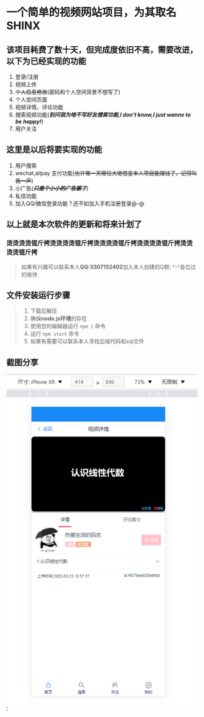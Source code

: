 # 一个简单的视频网站项目，为其取名SHINX

## 该项目耗费了数十天，但完成度依旧不高，需要改进，以下为已经实现的功能
1. 登录/注册
2. 视频上传
3. ~~个人信息修改~~(密码和个人空间背景不想写了)
4. 个人空间页面
5. 视频详情，评论功能
6. 搜索视频功能(***别问我为啥不写好友搜索功能,I don't know,I just wanne to be happy!***)
7. 用户关注

## 这里是以后将要实现的功能
1. 用户搜索
2. wechat,ailpay 支付功能(~~也许哪一天哪位大佬借鉴本人项目能赚钱了，记得叫我一声~~)
3. 小广告(***~~只是个小小的广告罢了~~***)
4. 私信功能
5. 加入QQ/微信登录功能？还不如加入手机注册登录@-@

## 以上就是本次软件的更新和将来计划了
### 烫烫烫烫锟斤拷烫烫烫烫锟斤拷烫烫烫烫锟斤拷烫烫烫烫锟斤拷烫烫烫烫锟斤拷

>如果有兴趣可以联系本人**QQ:3307152402**加入本人创建的Q群;
>^-^各位过的愉快

## 文件安装运行步骤
>1. 下载后解压
>2. 确保**node.js环境**的存在
>3. 使用您的编辑器运行 `npm i` 命令
>4. 运行 `npm start` 命令
>5. 如果有需要可以联系本人寻找后端代码和sql文件

## 截图分享
![视频详情页面](./image.png);